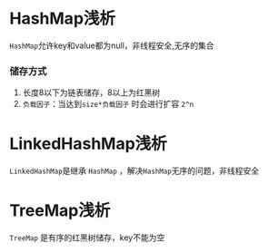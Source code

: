 # HashMap浅析
   `HashMap`允许key和value都为null，非线程安全,无序的集合

### 储存方式
   1. 长度8以下为链表储存，8以上为红黑树
   2. `负载因子`：当达到`size*负载因子` 时会进行扩容 `2^n`

# LinkedHashMap浅析
   `LinkedHashMap`是继承 `HashMap` ，解决`HashMap`无序的问题，非线程安全

# TreeMap浅析
   `TreeMap` 是有序的红黑树储存，key不能为空